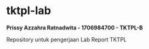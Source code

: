 # tktpl-lab

**Prissy Azzahra Ratnadwita - 1706984700 - TKTPL-B**

Repository untuk pengerjaan Lab Report TKTPL
